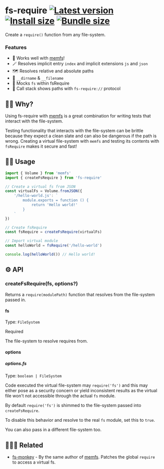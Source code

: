 # fs-require [![Latest version](https://badgen.net/npm/v/fs-require)](https://npm.im/fs-require) <!-- [![Monthly downloads](https://badgen.net/npm/dm/fs-require)](https://npm.im/fs-require) -->[![Install size](https://packagephobia.now.sh/badge?p=fs-require)](https://packagephobia.now.sh/result?p=fs-require) [![Bundle size](https://badgen.net/bundlephobia/minzip/fs-require)](https://bundlephobia.com/result?p=fs-require)

Create a `require()` function from any file-system.

### Features
- 💞 Works well with [memfs](https://github.com/streamich/memfs)!
- 🪄 Resolves implicit entry `index` and implicit extensions `js` and `json`
- 🗺 Resolves relative and absolute paths
- 📍 `__dirname` & `__filename`
- 👻 Mocks `fs` within fsRequire
- 👣 Call stack shows paths with `fs-require://` protocol

## 🙋‍♀️ Why?
Using fs-require with [memfs](https://github.com/streamich/memfs) is a great combination for writing tests that interact with the file-system.

Testing functionality that interacts with the file-system can be brittle because they expect a clean slate and can also be dangerous if the path is wrong. Creating a virtual file-system with `memfs` and testing its contents with `fsRequire` makes it secure and fast!

## 👨‍🏫 Usage

```js
import { Volume } from 'memfs'
import { createFsRequire } from 'fs-require'

// Create a virtual fs from JSON
const virtualFs = Volume.fromJSON({
    '/hello-world.js': `
        module.exports = function () {
            return 'Hello world!'
        }
    `
})

// Create fsRequire
const fsRequire = createFsRequire(virtualFs)

// Import virtual module
const helloWorld = fsRequire('/hello-world')

console.log(helloWorld()) // Hello world!
```

## ⚙️ API

### createFsRequire(fs, options?)
Returns a `require(modulePath)` function that resolves from the file-system passed in.

#### fs
Type: `FileSystem`

Required

The file-system to resolve requires from.

#### options
##### options.fs

Type: `boolean | FileSystem`

Code executed the virtual file-system may `require('fs')` and this may either pose as a security concern or yield inconsistent results as the virtual file won't not accessible through the actual `fs` module.

By default `require('fs')` is shimmed to the file-system passed into `createFsRequire`.

To disable this behavior and resolve to the real `fs` module, set this to `true`.

You can also pass in a different file-system too.


## 👨‍👩‍👧 Related
- [fs-monkey](https://github.com/streamich/fs-monkey) - By the same author of [memfs](https://github.com/streamich/memfs). Patches the global `require` to access a virtual fs.
